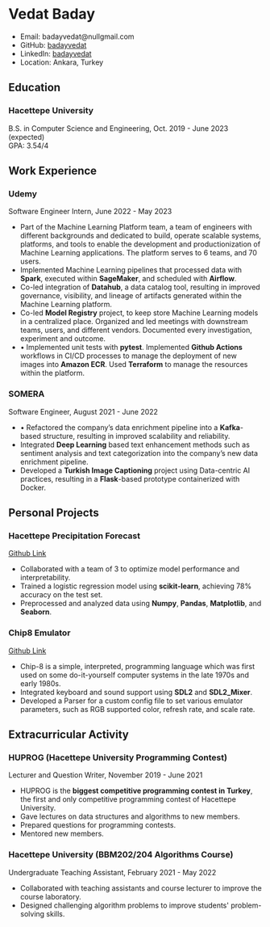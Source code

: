 # Vedat Baday

- Email: badayvedat@<span class=displaynone>null</span>gmail.com
- GitHub: [badayvedat](https://github.com/badayvedat)
- LinkedIn: [badayvedat](https://linkedin.com/in/badayvedat)
- Location: Ankara, Turkey

## Education

### **Hacettepe University** <br>
B.S. in Computer Science and Engineering, Oct. 2019 - June 2023 (expected) <br>
GPA: 3.54/4

## Work Experience

### Udemy
Software Engineer Intern, June 2022 - May 2023

- Part of the Machine Learning Platform team, a team of engineers with different backgrounds and dedicated to build, operate scalable systems, platforms, and tools to enable the development and productionization of Machine Learning applications. The platform serves to 6 teams, and 70 users.
- Implemented Machine Learning pipelines that processed data with **Spark**, executed within **SageMaker**, and scheduled with **Airflow**.
- Co-led integration of **Datahub**, a data catalog tool, resulting in improved governance, visibility, and lineage of artifacts generated within the Machine Learning platform.
- Co-led **Model Registry** project, to keep store Machine Learning models in a centralized place. Organized and led meetings with downstream teams, users, and different vendors. Documented every investigation, experiment and outcome.
- • Implemented unit tests with **pytest**. Implemented **Github Actions** workflows in CI/CD processes to manage the deployment of new images into **Amazon ECR**. Used **Terraform** to manage the resources within the platform.

### SOMERA
Software Engineer, August 2021 - June 2022

- • Refactored the company’s data enrichment pipeline into a **Kafka**-based structure, resulting in improved scalability and reliability.
- Integrated **Deep Learning** based text enhancement methods such as sentiment analysis and text categorization into the company’s new data enrichment pipeline.
- Developed a **Turkish Image Captioning** project using Data-centric AI practices, resulting in a **Flask**-based prototype containerized with Docker.

## Personal Projects

### Hacettepe Precipitation Forecast
[Github Link](https://github.com/badayvedat/hacettepe-precipitation-forecast)

- Collaborated with a team of 3 to optimize model performance and interpretability.
- Trained a logistic regression model using **scikit-learn**, achieving 78% accuracy on the test set.
- Preprocessed and analyzed data using **Numpy**, **Pandas**, **Matplotlib**, and **Seaborn**.

### Chip8 Emulator
[Github Link](https://github.com/badayvedat/chip8-emulator)

- Chip-8 is a simple, interpreted, programming language which was first used on some do-it-yourself computer systems in the late 1970s and early 1980s.
- Integrated keyboard and sound support using **SDL2** and **SDL2_Mixer**.
- Developed a Parser for a custom config file to set various emulator parameters, such as RGB supported color, refresh rate, and scale rate.

## Extracurricular Activity

### HUPROG (Hacettepe University Programming Contest) <br>
Lecturer and Question Writer, November 2019 - June 2021

- HUPROG is the **biggest competitive programming contest in Turkey**, the first and only competitive programming contest of Hacettepe University.
- Gave lectures on data structures and algorithms to new members.
- Prepared questions for programming contests.
- Mentored new members.

### Hacettepe University (BBM202/204 Algorithms Course) <br>
Undergraduate Teaching Assistant, February 2021 - May 2022

- Collaborated with teaching assistants and course lecturer to improve the course laboratory.
- Designed challenging algorithm problems to improve students' problem-solving skills.

